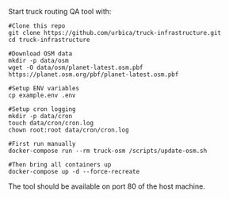 Start truck routing QA tool with:

```
#Clone this repo
git clone https://github.com/urbica/truck-infrastructure.git
cd truck-infrastructure

#Download OSM data
mkdir -p data/osm
wget -O data/osm/planet-latest.osm.pbf https://planet.osm.org/pbf/planet-latest.osm.pbf

#Setup ENV variables
cp example.env .env

#Setup cron logging
mkdir -p data/cron
touch data/cron/cron.log
chown root:root data/cron/cron.log

#First run manually
docker-compose run --rm truck-osm /scripts/update-osm.sh

#Then bring all containers up
docker-compose up -d --force-recreate
```

The tool should be available on port 80 of the host machine.
